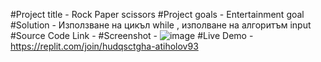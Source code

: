 #Project title - Rock Paper scissors
#Project goals - Entertainment goal
#Solution - Използване на цикъл while , изполване на алгоритъм   input 
#Source Code Link - 
#Screenshot - ![image](https://github.com/Atiholov93/python-projects/assets/174720601/a3ac8b5f-302c-43b5-821d-23a226b785bd)
#Live Demo - https://replit.com/join/hudqsctgha-atiholov93
